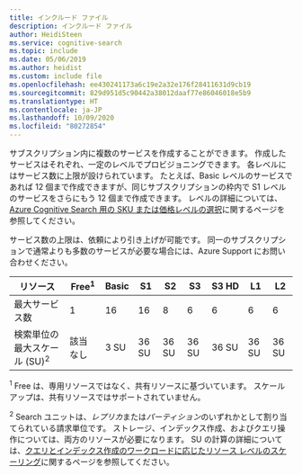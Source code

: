 ```yaml
---
title: インクルード ファイル
description: インクルード ファイル
author: HeidiSteen
ms.service: cognitive-search
ms.topic: include
ms.date: 05/06/2019
ms.author: heidist
ms.custom: include file
ms.openlocfilehash: ee430241173a6c19e2a32e176f28411631d9cb19
ms.sourcegitcommit: 829d951d5c90442a38012daaf77e86046018e5b9
ms.translationtype: HT
ms.contentlocale: ja-JP
ms.lasthandoff: 10/09/2020
ms.locfileid: "80272854"
---
```

サブスクリプション内に複数のサービスを作成することができます。 作成したサービスはそれぞれ、一定のレベルでプロビジョニングできます。 各レベルにはサービス数に上限が設けられています。 たとえば、Basic レベルのサービスであれば 12 個まで作成できますが、同じサブスクリプションの枠内で S1 レベルのサービスをさらにもう 12 個まで作成できます。 レベルの詳細については、[Azure Cognitive Search 用の SKU または価格レベルの選択](../articles/search/search-sku-tier.md)に関するページを参照してください。

サービス数の上限は、依頼により引き上げが可能です。 同一のサブスクリプションで通常よりも多数のサービスが必要な場合には、Azure Support にお問い合わせください。

| リソース            | Free<sup>1</sup> | Basic | S1  | S2 | S3 | S3&nbsp;HD | L1 | L2 |
| ------------------- | ---- | ----- | --- | -- | -- | ----- | -- | -- |
| 最大サービス数    |1     | 16    | 16  | 8  | 6  | 6     | 6  | 6  |
| 検索単位の最大スケール (SU)<sup>2</sup> |該当なし |3 SU |36 SU |36 SU |36 SU |36 SU |36 SU |36 SU |

<sup>1</sup> Free は、専用リソースではなく、共有リソースに基づいています。 スケールアップは、共有リソースではサポートされていません。

<sup>2</sup> Search ユニットは、*レプリカ*または*パーティション*のいずれかとして割り当てられている請求単位です。 ストレージ、インデックス作成、およびクエリ操作については、両方のリソースが必要になります。 SU の計算の詳細については、[クエリとインデックス作成のワークロードに応じたリソース レベルのスケーリング](../articles/search/search-capacity-planning.md)に関するページを参照してください。 